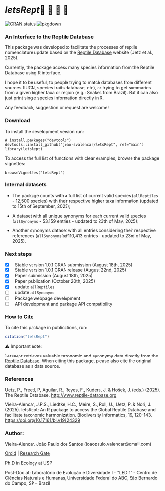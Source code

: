 # *letsRept*🦎 🐍 🐊 🐢

<!-- badges: start -->
[![CRAN status](https://www.r-pkg.org/badges/version/letsRept)](https://CRAN.R-project.org/package=letsRept)
[![pkgdown](https://img.shields.io/badge/pkgdown-letsRept-blue)](https://joao-svalencar.github.io/letsRept/)
<!-- badges: end -->
  
### **An Interface to the Reptile Database**

This package was developed to facilitate the processes of reptile nomenclature update based on the [Reptile Database](https://reptile-database.reptarium.cz) website (Uetz et al., 2025).

Currently, the package access many species information from the Reptile Database using R interface.

I hope it to be useful, to people trying to match databases from different sources (IUCN, species traits database, etc), or trying to get summaries from a given higher taxa or region (e.g.: Snakes from Brazil). But it can also just print single species information directly in R.

Any feedback, suggestion or request are welcome!

### **Download**

To install the development version run:

```{.r}
# install.packages("devtools")
devtools::install_github("joao-svalencar/letsRept", ref="main")
library(letsRept)
```

To access the full list of functions with clear examples, browse the package vignettes:

```{.r}
browseVignettes("letsRept")
```

### **Internal datasets**

- The package counts with a full list of current valid species (`allReptiles` - 12,500 species) with their respective higher taxa information (updated to 15th of September, 2025);

- A dataset with all unique synonyms for each current valid species (`allSynonyms` - 53,159 entries - updated to 23th of May, 2025); 

- Another synonyms dataset with all entries considering their respective references (`allSynonymsRef`110,413 entries - updated to 23rd of May, 2025).

### **Next steps**

- [x] &nbsp; Stable version 1.0.1 CRAN submission (August 18th, 2025)
- [x] &nbsp; Stable version 1.0.1 CRAN release (August 22nd, 2025)
- [x] &nbsp; Paper submission (August 18th, 2025)
- [x] &nbsp; Paper publication (October 20th, 2025)
- [x] &nbsp; update `allReptiles`
- [ ] &nbsp; update `allSynonyms`
- [ ] &nbsp; Package webpage development
- [ ] &nbsp; API development and package API compatibility

### **How to Cite**

To cite this package in publications, run:

```r
citation("letsRept")
```

⚠️ Important note:

`letsRept` retrieves valuable taxonomic and synonymy data directly from the [Reptile Database](http://www.reptile-database.org).
When citing this package, please also cite the original database as a data source.

### **References**
Uetz, P., Freed, P, Aguilar, R., Reyes, F., Kudera, J. & Hošek, J. (eds.) (2025). The Reptile Database. http://www.reptile-database.org

Vieira-Alencar, J.P.S., Liedtke, H.C., Meire, S., Roll, U., Uetz, P. & Nori, J. (2025). letsRept: An R package to access the Global Reptile Database and facilitate taxonomic harmonization.  Biodiversity Informatics, 19, 120-143. https://doi.org/10.17161/bi.v19i.24329

### **Author:**

Vieira-Alencar, João Paulo dos Santos (joaopaulo.valencar@gmail.com)

[Orcid](https://orcid.org/0000-0001-6894-6773) | [Research Gate](https://www.researchgate.net/profile/Joao-Paulo-Alencar)

Ph.D in Ecology at USP

Post-Doc at:
Laboratório de Evolução e Diversidade I  - "LED 1" - Centro de Ciências Naturais e Humanas, Universidade Federal do ABC, São Bernardo do Campo, SP – Brazil
